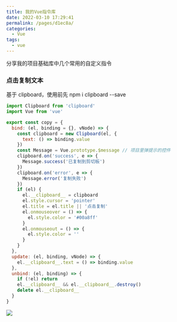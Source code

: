 ```yaml
---
title: 我的Vue指令库
date: 2022-03-10 17:29:41
permalink: /pages/d1ec8a/
categories:
  - Vue
tags:
  - vue
---
```




分享我的项目基础库中几个常用的自定义指令

### 点击复制文本
 
基于 clipboard，使用前先 npm i clipboard --save

```js
import Clipboard from 'clipboard'
import Vue from 'vue'

export const copy = {
  bind: (el, binding = {}, vNode) => {
    const clipboard = new Clipboard(el, {
      text: () => binding.value
    })
    const Message = Vue.prototype.$message // 项目里弹提示的控件
    clipboard.on('success', e => {
      Message.success('已复制到剪切板')
    })
    clipboard.on('error', e => {
      Message.error('复制失败')
    })
    if (el) {
      el.__clipboard__ = clipboard
      el.style.cursor = 'pointer'
      el.title = el.title || '点击复制'
      el.onmouseover = () => {
        el.style.color = '#00a8ff'
      }
      el.onmouseout = () => {
        el.style.color = ''
      }
    }
  },
  update: (el, binding, vNode) => {
    el.__clipboard__.text = () => binding.value
  },
  unbind: (el, binding) => {
    if (!el) return
    el.__clipboard__ && el.__clipboard__.destroy()
    delete el.__clipboard__
  }
}
```

![](https://gcy-1306312261.cos.ap-chengdu.myqcloud.com/blog/gif111.gif)